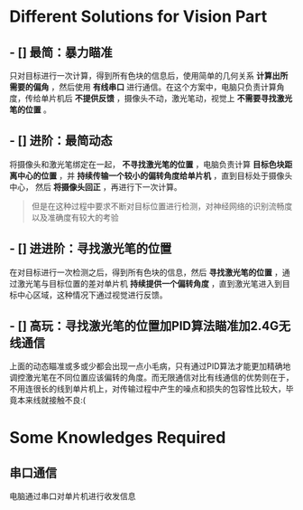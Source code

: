 # Different Solutions for Vision Part

## - [] 最简：暴力瞄准

只对目标进行一次计算，得到所有色块的信息后，使用简单的几何关系 **计算出所需要的偏角** ，然后使用 **有线串口** 进行通信。在这个方案中，电脑只负责计算角度，传给单片机后 **不提供反馈** ，摄像头不动，激光笔动，视觉上 **不需要寻找激光笔的位置** 。

## - [] 进阶：最简动态

将摄像头和激光笔绑定在一起， **不寻找激光笔的位置** ，电脑负责计算 **目标色块距离中心的位置** ，并 **持续传输一个较小的偏转角度给单片机** ，直到目标处于摄像头中心， 然后 **将摄像头回正** ，再进行下一次计算。

> 但是在这种过程中要求不断对目标位置进行检测，对神经网络的识别流畅度以及准确度有较大的考验

## - [] 进进阶：寻找激光笔的位置

在对目标进行一次检测之后，得到所有色块的信息，然后 **寻找激光笔的位置** ，通过激光笔与目标位置的差对单片机 **持续提供一个偏转角度** ，直到激光笔进入到目标中心区域，这种情况下通过视觉进行反馈。

## - [] 高玩：寻找激光笔的位置加PID算法瞄准加2.4G无线通信

上面的动态瞄准或多或少都会出现一点小毛病，只有通过PID算法才能更加精确地调控激光笔在不同位置应该偏转的角度。而无限通信对比有线通信的优势则在于，不用连很长的线到单片机上，对传输过程中产生的噪点和损失的包容性比较大，毕竟本来线就接触不良:(

# Some Knowledges Required

## 串口通信

电脑通过串口对单片机进行收发信息
